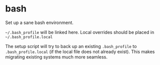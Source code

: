 # bash

Set up a sane bash environment.

`~/.bash_profile` will be linked here. Local overrides should be placed in
`~/.bash_profile.local`

The setup script will try to back up an existing `.bash_profile` to
`.bash_profile.local` (if the local file does not already exist). This makes
migrating existing systems much more seamless.

